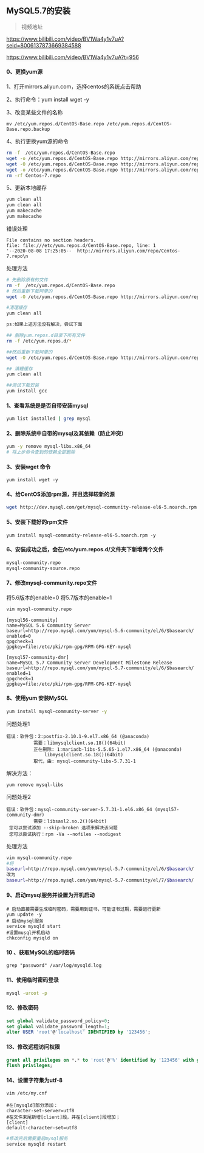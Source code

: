 ## MySQL5.7的安装

> 视频地址

https://www.bilibili.com/video/BV1Wa4y1v7uA?seid=8006137873669384588

https://www.bilibili.com/video/BV1Wa4y1v7uA?t=956



#### 0、更换yum源

1、打开mirrors.aliyun.com，选择centos的系统点击帮助

2、执行命令：yum install wget -y

3、改变某些文件的名称

```
mv /etc/yum.repos.d/CentOS-Base.repo /etc/yum.repos.d/CentOS-Base.repo.backup
```

4、执行更换yum源的命令

```bash
rm -f  /etc/yum.repos.d/CentOS-Base.repo
wget -o /etc/yum.repos.d/CentOS-Base.repo http://mirrors.aliyun.com/repo/Centos-7.repo
wget -O /etc/yum.repos.d/CentOS-Base.repo http://mirrors.aliyun.com/repo/Centos-7.repo
wget -o /etc/yum.repos.d/CentOS-Base.repo http://mirrors.aliyun.com/repo/Centos-6.repo
rm -rf Centos-7.repo
```

5、更新本地缓存

```bash
yum clean all
yum clean all
yum makecache
yum makecache 
```

错误处理

```
File contains no section headers.
file: file:///etc/yum.repos.d/CentOS-Base.repo, line: 1
'--2020-08-08 17:25:05--  http://mirrors.aliyun.com/repo/Centos-7.repo\n
```

处理方法

```bash
# 先删除原有的文件
rm -f  /etc/yum.repos.d/CentOS-Base.repo
# 然后重新下载阿里的
wget -O /etc/yum.repos.d/CentOS-Base.repo http://mirrors.aliyun.com/repo/Centos-7.repo

#清理缓存
yum clean all

ps:如果上述方法没有解决，尝试下面 

## 删除yum.repos.d目录下所有文件
rm -f /etc/yum.repos.d/*

##然后重新下载阿里的
wget -O /etc/yum.repos.d/CentOS-Base.repo http://mirrors.aliyun.com/repo/Centos-7.repo

## 清理缓存
yum clean all

##测试下载安装
yum install gcc
```



#### 1、查看系统是是否自带安装mysql

```bash
yum list installed | grep mysql
```

#### 2、删除系统中自带的mysql及其依赖（防止冲突）

```bash
yum -y remove mysql-libs.x86_64
# 将上步命令查到的依赖全部删除
```

#### 3、安装wget 命令

```
yum install wget -y
```

#### 4、给CentOS添加rpm源，并且选择较新的源

```bash
wget http://dev.mysql.com/get/mysql-community-release-el6-5.noarch.rpm
```

#### 5、安装下载好的rpm文件

```
yum install mysql-community-release-el6-5.noarch.rpm -y
```

#### 6、安装成功之后，会在/etc/yum.repos.d/文件夹下新增两个文件

```bash
mysql-community.repo
mysql-community-source.repo
```

#### 7、修改mysql-community.repo文件

将5.6版本的enable=0  将5.7版本的enable=1

```bash
vim mysql-community.repo
```



```properties
[mysql56-community]
name=MySQL 5.6 Community Server
baseurl=http://repo.mysql.com/yum/mysql-5.6-community/el/6/$basearch/
enabled=0
gpgcheck=1
gpgkey=file:/etc/pki/rpm-gpg/RPM-GPG-KEY-mysql

[mysql57-community-dmr]
name=MySQL 5.7 Community Server Development Milestone Release
baseurl=http://repo.mysql.com/yum/mysql-5.7-community/el/6/$basearch/
enabled=1
gpgcheck=1
gpgkey=file:/etc/pki/rpm-gpg/RPM-GPG-KEY-mysql
```

#### 8、使用yum 安装MySQL

```bash
yum install mysql-community-server -y
```

问题处理1

```
错误：软件包：2:postfix-2.10.1-9.el7.x86_64 (@anaconda)
          需要：libmysqlclient.so.18()(64bit)
          正在删除: 1:mariadb-libs-5.5.65-1.el7.x86_64 (@anaconda)
              libmysqlclient.so.18()(64bit)
          取代，由: mysql-community-libs-5.7.31-1
```



解决方法：

```
yum remove mysql-libs
```



问题处理2

```
错误：软件包：mysql-community-server-5.7.31-1.el6.x86_64 (mysql57-community-dmr)
          需要：libsasl2.so.2()(64bit)
 您可以尝试添加 --skip-broken 选项来解决该问题
 您可以尝试执行：rpm -Va --nofiles --nodigest

```

处理方法

```bash
vim mysql-community.repo
#将
baseurl=http://repo.mysql.com/yum/mysql-5.7-community/el/6/$basearch/
改为
baseurl=http://repo.mysql.com/yum/mysql-5.7-community/el/7/$basearch/
```

#### 9、启动mysql服务并设置为开机启动

```properties
# 启动直接需要生成临时密码，需要用到证书，可能证书过期，需要进行更新
yum update -y
# 启动mysql服务
service mysqld start
#设置musql开机启动
chkconfig mysqld on
```

#### 10 、获取MySQL的临时密码

```properties
grep "password" /var/log/mysqld.log

```

#### 11、使用临时密码登录

```bash
mysql -uroot -p
```

#### 12、修改密码

```sql
set global validate_password_policy=0;
set global validate_password_length=1;
alter USER 'root'@'localhost' IDENTIFIED by '123456';

```

#### 13、修改远程访问权限

```sql
grant all privileges on *.* to 'root'@'%' identified by '123456' with grant option;
flush privileges;
```

#### 14、设置字符集为utf-8

```bash
vim /etc/my.cnf
```

```
#在[mysqld]部分添加：
character-set-server=utf8
#在文件末尾新增[client]段，并在[client]段增加；
[client]
default-character-set=utf8

```

```bash
#修改完后需要重启mysql服务
service mysqld restart
```

















































